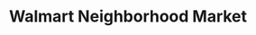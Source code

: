 ---
title: "Walmart Neighborhood Market"
url: /melbourne/walmart-neighborhood-market/
shop: supermarket
---